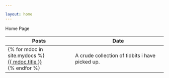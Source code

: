 ```yaml
---

layout: home
---
```

Home Page

<style style="text/css">
  table {
    border-left: 0;
    border-right: 0;
    border-top: 0;
    border-bottom: 0;
  }

  table tr td {
    border-left: 0;
    border-right: 0;
    border-top: 0;
    border-bottom: 0;
  }

  table th {
    border-left: 0;
    border-right: 0;
    border-top: 0;
    border-bottom:1pt solid black;
  }
</style>


<table>
<tr>
<th> Posts </th>
<th> Date </th>
</tr>
<tr>
<td>
{% for mdoc in site.mydocs %}
  <div class="mydocs" markdown="1">
  <a href="{{ mdoc.url }}">{{ mdoc.title }}</a>
  </div>
{% endfor %}
</td>
<td>
A crude collection of tidbits i have picked up.

</td>
</tr>
</table>
